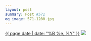 ```yaml
---
layout: post
summary: Post #571
og_image: 571-1280.jpg
---
```


<p>
  <time><a href="/571">{{ page.date | date: "%B %e, %Y" }}</a></time>
  <a href="/571"><img src="{{ site.assets_url }}/571-640.jpg" srcset="{{ site.assets_url }}/571-320.jpg 320w, {{ site.assets_url }}/571-640.jpg 640w, {{ site.assets_url }}/571-960.jpg 960w, {{ site.assets_url }}/571-1280.jpg 1280w" sizes="(min-width: 700px) 50vw, calc(100vw - 2rem)" /></a>
</p>
